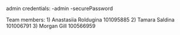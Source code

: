 admin credentials: 
	-admin
	-securePassword

Team members:
	1) Anastasiia Roldugina 101095885
	2) Tamara Saldina 101006791
	3) Morgan Gill 100566959
